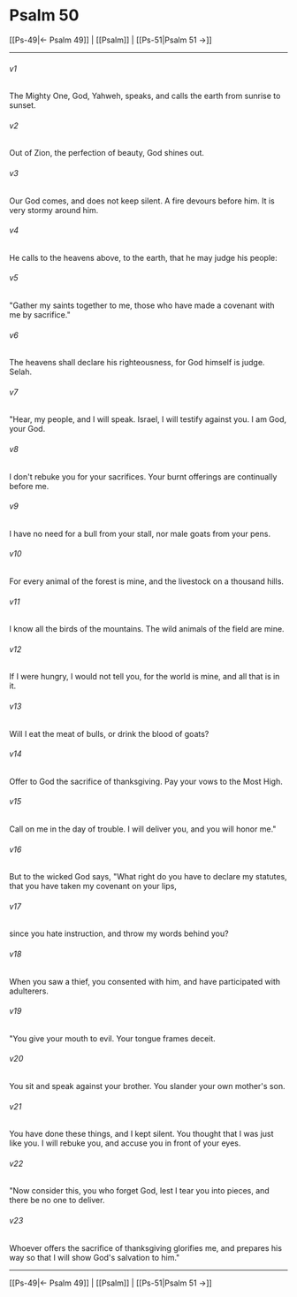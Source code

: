 # Psalm 50

[[Ps-49|← Psalm 49]] | [[Psalm]] | [[Ps-51|Psalm 51 →]]
***



###### v1 
The Mighty One, God, Yahweh, speaks, and calls the earth from sunrise to sunset. 

###### v2 
Out of Zion, the perfection of beauty, God shines out. 

###### v3 
Our God comes, and does not keep silent. A fire devours before him. It is very stormy around him. 

###### v4 
He calls to the heavens above, to the earth, that he may judge his people: 

###### v5 
"Gather my saints together to me, those who have made a covenant with me by sacrifice." 

###### v6 
The heavens shall declare his righteousness, for God himself is judge. Selah. 

###### v7 
"Hear, my people, and I will speak. Israel, I will testify against you. I am God, your God. 

###### v8 
I don't rebuke you for your sacrifices. Your burnt offerings are continually before me. 

###### v9 
I have no need for a bull from your stall, nor male goats from your pens. 

###### v10 
For every animal of the forest is mine, and the livestock on a thousand hills. 

###### v11 
I know all the birds of the mountains. The wild animals of the field are mine. 

###### v12 
If I were hungry, I would not tell you, for the world is mine, and all that is in it. 

###### v13 
Will I eat the meat of bulls, or drink the blood of goats? 

###### v14 
Offer to God the sacrifice of thanksgiving. Pay your vows to the Most High. 

###### v15 
Call on me in the day of trouble. I will deliver you, and you will honor me." 

###### v16 
But to the wicked God says, "What right do you have to declare my statutes, that you have taken my covenant on your lips, 

###### v17 
since you hate instruction, and throw my words behind you? 

###### v18 
When you saw a thief, you consented with him, and have participated with adulterers. 

###### v19 
"You give your mouth to evil. Your tongue frames deceit. 

###### v20 
You sit and speak against your brother. You slander your own mother's son. 

###### v21 
You have done these things, and I kept silent. You thought that I was just like you. I will rebuke you, and accuse you in front of your eyes. 

###### v22 
"Now consider this, you who forget God, lest I tear you into pieces, and there be no one to deliver. 

###### v23 
Whoever offers the sacrifice of thanksgiving glorifies me, and prepares his way so that I will show God's salvation to him."

***
[[Ps-49|← Psalm 49]] | [[Psalm]] | [[Ps-51|Psalm 51 →]]
